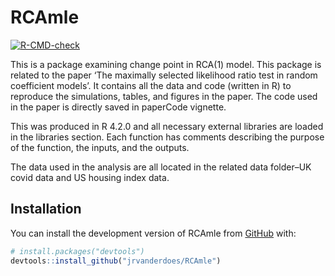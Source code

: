
<!-- README.md is generated from README.Rmd. Please edit that file -->

# RCAmle

<!-- badges: start -->

[![R-CMD-check](https://github.com/jrvanderdoes/RCAmlr/actions/workflows/R-CMD-check.yaml/badge.svg)](https://github.com/jrvanderdoes/RCAmlr/actions/workflows/R-CMD-check.yaml)
<!-- badges: end -->

This is a package examining change point in RCA(1) model. This package
is related to the paper ‘The maximally selected likelihood ratio test in
random coefficient models’. It contains all the data and code (written
in R) to reproduce the simulations, tables, and figures in the paper.
The code used in the paper is directly saved in paperCode vignette.

This was produced in R 4.2.0 and all necessary external libraries are
loaded in the libraries section. Each function has comments describing
the purpose of the function, the inputs, and the outputs.

The data used in the analysis are all located in the related data
folder–UK covid data and US housing index data.

## Installation

You can install the development version of RCAmle from
[GitHub](https://github.com/) with:

``` r
# install.packages("devtools")
devtools::install_github("jrvanderdoes/RCAmle")
```
